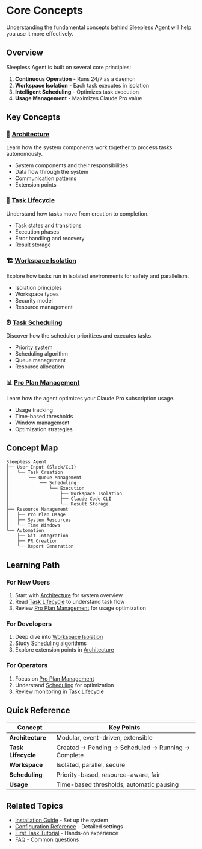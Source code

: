 # Core Concepts

Understanding the fundamental concepts behind Sleepless Agent will help you use it more effectively.

## Overview

Sleepless Agent is built on several core principles:

1. **Continuous Operation** - Runs 24/7 as a daemon
2. **Workspace Isolation** - Each task executes in isolation
3. **Intelligent Scheduling** - Optimizes task execution
4. **Usage Management** - Maximizes Claude Pro value

## Key Concepts

### 📐 [Architecture](architecture.md)
Learn how the system components work together to process tasks autonomously.

- System components and their responsibilities
- Data flow through the system
- Communication patterns
- Extension points

### 🔄 [Task Lifecycle](task-lifecycle.md)
Understand how tasks move from creation to completion.

- Task states and transitions
- Execution phases
- Error handling and recovery
- Result storage

### 🏗️ [Workspace Isolation](workspace-isolation.md)
Explore how tasks run in isolated environments for safety and parallelism.

- Isolation principles
- Workspace types
- Security model
- Resource management

### ⏰ [Task Scheduling](scheduling.md)
Discover how the scheduler prioritizes and executes tasks.

- Priority system
- Scheduling algorithm
- Queue management
- Resource allocation

### 📊 [Pro Plan Management](pro-plan-management.md)
Learn how the agent optimizes your Claude Pro subscription usage.

- Usage tracking
- Time-based thresholds
- Window management
- Optimization strategies

## Concept Map

```
Sleepless Agent
├── User Input (Slack/CLI)
│   └── Task Creation
│       └── Queue Management
│           └── Scheduling
│               └── Execution
│                   ├── Workspace Isolation
│                   ├── Claude Code CLI
│                   └── Result Storage
├── Resource Management
│   ├── Pro Plan Usage
│   ├── System Resources
│   └── Time Windows
└── Automation
    ├── Git Integration
    ├── PR Creation
    └── Report Generation
```

## Learning Path

### For New Users
1. Start with [Architecture](architecture.md) for system overview
2. Read [Task Lifecycle](task-lifecycle.md) to understand task flow
3. Review [Pro Plan Management](pro-plan-management.md) for usage optimization

### For Developers
1. Deep dive into [Workspace Isolation](workspace-isolation.md)
2. Study [Scheduling](scheduling.md) algorithms
3. Explore extension points in [Architecture](architecture.md)

### For Operators
1. Focus on [Pro Plan Management](pro-plan-management.md)
2. Understand [Scheduling](scheduling.md) for optimization
3. Review monitoring in [Task Lifecycle](task-lifecycle.md)

## Quick Reference

| Concept | Key Points |
|---------|------------|
| **Architecture** | Modular, event-driven, extensible |
| **Task Lifecycle** | Created → Pending → Scheduled → Running → Complete |
| **Workspace** | Isolated, parallel, secure |
| **Scheduling** | Priority-based, resource-aware, fair |
| **Usage** | Time-based thresholds, automatic pausing |

## Related Topics

- [Installation Guide](../installation.md) - Set up the system
- [Configuration Reference](../reference/configuration.md) - Detailed settings
- [First Task Tutorial](../tutorials/first-task.md) - Hands-on experience
- [FAQ](../faq.md) - Common questions